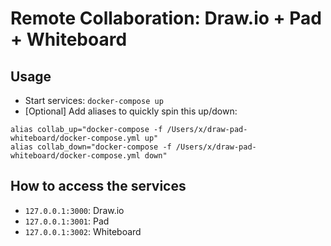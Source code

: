 # Remote Collaboration: Draw.io + Pad + Whiteboard

## Usage

* Start services: `docker-compose up`
* [Optional] Add aliases to quickly spin this up/down:
```
alias collab_up="docker-compose -f /Users/x/draw-pad-whiteboard/docker-compose.yml up"
alias collab_down="docker-compose -f /Users/x/draw-pad-whiteboard/docker-compose.yml down"
```

## How to access the services

* `127.0.0.1:3000`: Draw.io
* `127.0.0.1:3001`: Pad
* `127.0.0.1:3002`: Whiteboard
